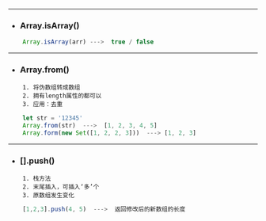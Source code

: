 * * * * * * * * * * * * * * * * * ** * * * * * * * * * * * * * * * * * 
+ ### **Array.isArray()**
```javascript
    Array.isArray(arr) --->  true / false
```
* * * * * * * * * * * * * * * * * * * * * * * * * * * * * * * * * * * * 
+ ### **Array.from()**
```
    1. 将伪数组转成数组
    2. 拥有length属性的都可以
    3. 应用：去重
```
```javascript
    let str = '12345'
    Array.from(str)  --->  [1, 2, 3, 4, 5]
    Array.form(new Set([1, 2, 2, 3]))  ---> [1, 2, 3]
```
* * * * * * * * * * * * * * * * * * * * * * * * * * * * * * * * * * * * 
+ ### **[].push()**
```
    1. 栈方法
    2. 末尾插入，可插入‘多’个
    3. 原数组发生变化
```
```javascript
    [1,2,3].push(4, 5)  --->  返回修改后的新数组的长度
```

